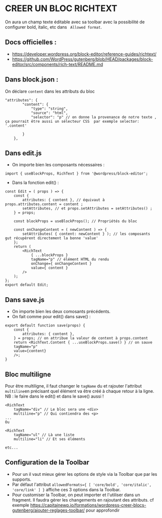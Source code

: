 # CREER UN BLOC RICHTEXT

On aura un champ texte éditable avec sa toolbar avec la possibilité de configurer bold, italic, etc dans ` Allowed format`.

## Docs officielles : 
- https://developer.wordpress.org/block-editor/reference-guides/richtext/
- https://github.com/WordPress/gutenberg/blob/HEAD/packages/block-editor/src/components/rich-text/README.md


## Dans block.json :

On déclare `content` dans les attributs du bloc

```
"attributes": {
		"content": {
			"type": "string",
			"source": "html",
			"selector": "p" // on donne la provenance de notre texte , ça pourrait être aussi un sélecteur CSS  par exemple selector: '.content'

		}
	},

```

## Dans edit.js

- On importe bien les composants nécessaires : 

```
import { useBlockProps, RichText } from '@wordpress/block-editor';

```

- Dans la fonction edit() : 

```
const Edit = ( props ) => {
	const {
		attributes: { content }, // équivaut à props.attributes.content = content ;
		setAttributes, // et props.setAttributes = setAttributes() ;
	} = props; 

	const blockProps = useBlockProps(); // Propriétés du bloc

	const onChangeContent = ( newContent ) => {
		setAttributes( { content: newContent } ); // les composants gut récupèrent directement la bonne 'value'
	}; 
	return (
		<RichText
			{ ...blockProps }
			tagName="p" // élément HTML du rendu
			onChange={ onChangeContent }
			value={ content }
		/>
	);
};
export default Edit;
```

## Dans save.js
- On importe bien les deux comosants précédents.
- On fait comme pour edit() dans save() :

```
export default function save(props) {
    const {
		attributes: { content },
	} = props; // on attribue la valeur de content à props.content
    return <RichText.Content { ...useBlockProps.save() } // on sauve
    tagName="p" 
    value={content} 
    />;
}

```

## Bloc multiligne

Pour être multiligne, il faut changer le `tagName` du <RichText/> et rajouter l'attribut `multiline`en précisant quel élément va être créé à chaque retour à la ligne.
NB : le faire dans le edit() et dans le save() aussi !

```
<RichText
    tagName="div" // Le bloc sera une <div>
    multiline="p" // Qui contiendra des <p>
...
Ou 

<RichText
    tagName="ul" // Là une liste
    multiline="li" // Et ses éléments

etc...
```


## Configuration de la Toolbar

- Pour un <RichText/> il vaut mieux gérer les options de style via la Toolbar que par les supports.
- Par défaut l'attribut `allowedFormats={ [ 'core/bold', 'core/italic', 'core/link' ] }` affiche ces 3 options dans la Toolbar.
- Pour customiser la Toolbar, on peut importer <BlockControls/> et l'utiliser dans un fragment.
Il faudra gérer les changements en rajoutant des attributs.
cf exemple https://capitainewp.io/formations/wordpress-creer-blocs-gutenberg/ajouter-reglages-toolbar/ pour approfondir
